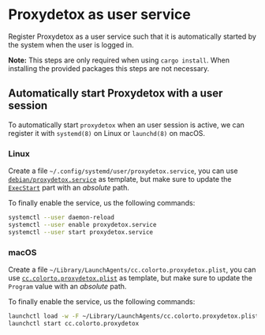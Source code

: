 # Proxydetox as user service

Register Proxydetox as a user service such that it is automatically started by
the system when the user is logged in.

**Note:** This steps are only required when using `cargo install`. When installing the provided
packages this steps are not necessary.

## Automatically start Proxydetox with a user session

To automatically start `proxydetox` when an user session is active, we can
register it with `systemd(8)` on Linux or `launchd(8)` on macOS.

### Linux

Create a file `~/.config/systemd/user/proxydetox.service`, you can use
[`debian/proxydetox.service`][service] as template, but make sure to update the
[`ExecStart`][execstart] part with an _absolute_ path.

To finally enable the service, us the following commands:

```sh
systemctl --user daemon-reload
systemctl --user enable proxydetox.service
systemctl --user start proxydetox.service
```

### macOS

Create a file `~/Library/LaunchAgents/cc.colorto.proxydetox.plist`, you can use
[`cc.colorto.proxydetox.plist`][plist] as template, but make sure to update the
`Program` value with an _absolute_ path.

To finally enable the service, us the following commands:

```sh
launchctl load -w -F ~/Library/LaunchAgents/cc.colorto.proxydetox.plist
launchctl start cc.colorto.proxydetox
```

[service]: https://github.com/kiron1/proxydetox/blob/main/debian/proxydetox.service "proxydetox.service file"
[execstart]: https://man7.org/linux/man-pages/man5/systemd.service.5.html "man 5 systemd.service"
[plist]: https://github.com/kiron1/proxydetox/blob/main/pkg/macos/cc.colorto.proxydetox.plist "proxydetox launchd plist file"
